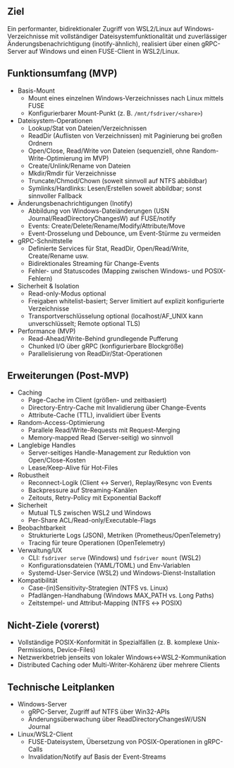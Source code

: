 ## Ziel
Ein performanter, bidirektionaler Zugriff von WSL2/Linux auf Windows-Verzeichnisse mit vollständiger Dateisystemfunktionalität und zuverlässiger Änderungsbenachrichtigung (inotify-ähnlich), realisiert über einen gRPC-Server auf Windows und einen FUSE-Client in WSL2/Linux.

## Funktionsumfang (MVP)
- Basis-Mount
  - Mount eines einzelnen Windows-Verzeichnisses nach Linux mittels FUSE
  - Konfigurierbarer Mount-Punkt (z. B. `/mnt/fsdriver/<share>`)
- Dateisystem-Operationen
  - Lookup/Stat von Dateien/Verzeichnissen
  - ReadDir (Auflisten von Verzeichnissen) mit Paginierung bei großen Ordnern
  - Open/Close, Read/Write von Dateien (sequenziell, ohne Random-Write-Optimierung im MVP)
  - Create/Unlink/Rename von Dateien
  - Mkdir/Rmdir für Verzeichnisse
  - Truncate/Chmod/Chown (soweit sinnvoll auf NTFS abbildbar)
  - Symlinks/Hardlinks: Lesen/Erstellen soweit abbildbar; sonst sinnvoller Fallback
- Änderungsbenachrichtigungen (Inotify)
  - Abbildung von Windows-Dateiänderungen (USN Journal/ReadDirectoryChangesW) auf FUSE/notify
  - Events: Create/Delete/Rename/Modify/Attribute/Move
  - Event-Drosselung und Debounce, um Event-Stürme zu vermeiden
- gRPC-Schnittstelle
  - Definierte Services für Stat, ReadDir, Open/Read/Write, Create/Rename usw.
  - Bidirektionales Streaming für Change-Events
  - Fehler- und Statuscodes (Mapping zwischen Windows- und POSIX-Fehlern)
- Sicherheit & Isolation
  - Read-only-Modus optional
  - Freigaben whitelist-basiert; Server limitiert auf explizit konfigurierte Verzeichnisse
  - Transportverschlüsselung optional (localhost/AF_UNIX kann unverschlüsselt; Remote optional TLS)
- Performance (MVP)
  - Read-Ahead/Write-Behind grundlegende Pufferung
  - Chunked I/O über gRPC (konfigurierbare Blockgröße)
  - Parallelisierung von ReadDir/Stat-Operationen

## Erweiterungen (Post-MVP)
- Caching
  - Page-Cache im Client (größen- und zeitbasiert)
  - Directory-Entry-Cache mit Invalidierung über Change-Events
  - Attribute-Cache (TTL), invalidiert über Events
- Random-Access-Optimierung
  - Parallele Read/Write-Requests mit Request-Merging
  - Memory-mapped Read (Server-seitig) wo sinnvoll
- Langlebige Handles
  - Server-seitiges Handle-Management zur Reduktion von Open/Close-Kosten
  - Lease/Keep-Alive für Hot-Files
- Robustheit
  - Reconnect-Logik (Client ↔ Server), Replay/Resync von Events
  - Backpressure auf Streaming-Kanälen
  - Zeitouts, Retry-Policy mit Exponential Backoff
- Sicherheit
  - Mutual TLS zwischen WSL2 und Windows
  - Per-Share ACL/Read-only/Executable-Flags
- Beobachtbarkeit
  - Strukturierte Logs (JSON), Metriken (Prometheus/OpenTelemetry)
  - Tracing für teure Operationen (OpenTelemetry)
- Verwaltung/UX
  - CLI: `fsdriver serve` (Windows) und `fsdriver mount` (WSL2)
  - Konfigurationsdateien (YAML/TOML) und Env-Variablen
  - Systemd-User-Service (WSL2) und Windows-Dienst-Installation
- Kompatibilität
  - Case-(in)Sensitivity-Strategien (NTFS vs. Linux)
  - Pfadlängen-Handhabung (Windows MAX_PATH vs. Long Paths)
  - Zeitstempel- und Attribut-Mapping (NTFS ↔ POSIX)

## Nicht-Ziele (vorerst)
- Vollständige POSIX-Konformität in Spezialfällen (z. B. komplexe Unix-Permissions, Device-Files)
- Netzwerkbetrieb jenseits von lokaler Windows↔WSL2-Kommunikation
- Distributed Caching oder Multi-Writer-Kohärenz über mehrere Clients

## Technische Leitplanken
- Windows-Server
  - gRPC-Server, Zugriff auf NTFS über Win32-APIs
  - Änderungsüberwachung über ReadDirectoryChangesW/USN Journal
- Linux/WSL2-Client
  - FUSE-Dateisystem, Übersetzung von POSIX-Operationen in gRPC-Calls
  - Invalidation/Notify auf Basis der Event-Streams


